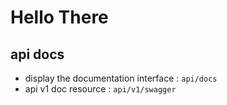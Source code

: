 # Hello There

## api docs
- display the documentation interface : `api/docs`
- api v1 doc resource : `api/v1/swagger`